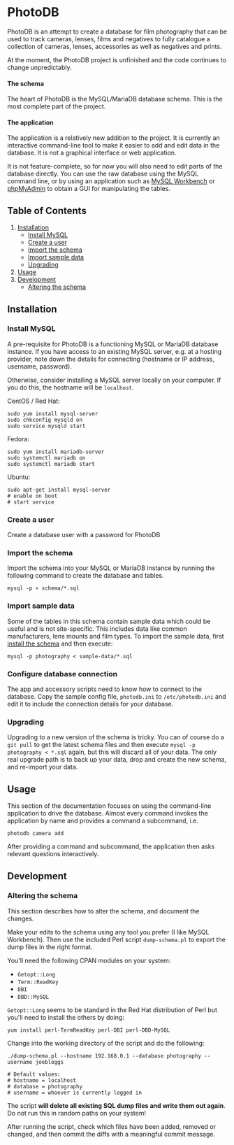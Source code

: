 PhotoDB
=======

PhotoDB is an attempt to create a database for film photography that can be used to track
cameras, lenses, films and negatives to fully catalogue a collection of cameras, lenses,
accessories as well as negatives and prints.

At the moment, the PhotoDB project is unfinished and the code continues to change unpredictably.

#### The schema

The heart of PhotoDB is the MySQL/MariaDB database schema. This is the most complete
part of the project.

#### The application

The application is a relatively new addition to the project. It is currently an interactive
command-line tool to make it easier to add and edit data in the database. It is not a graphical
interface or web application.

It is not feature-complete, so for now you will also need to edit parts of the database directly.
You can use the raw database using the MySQL command line, or by using an application such as
[MySQL Workbench](http://www.mysql.com/products/workbench/) or
[phpMyAdmin](http://www.phpmyadmin.net/home_page/index.php) to obtain a GUI for manipulating the tables.

## Table of Contents

1. [Installation](#installation)
    * [Install MySQL](#install-mysql)
    * [Create a user](#create-a-user)
    * [Import the schema](#import-the-schema)
    * [Import sample data](#import-sample-data)
    * [Upgrading](#upgrading)
2. [Usage](#usage)
3. [Development](#development)
    * [Altering the schema](#altering-the-schema)

## Installation

### Install MySQL
A pre-requisite for PhotoDB is a functioning MySQL or MariaDB database instance. If you have access to an existing
MySQL server, e.g. at a hosting provider, note down the details for connecting (hostname or IP address, username, password).

Otherwise, consider installing a MySQL server locally on your computer. If you do this, the hostname will be `localhost`.

CentOS / Red Hat:
```
sudo yum install mysql-server
sudo chkconfig mysqld on
sudo service mysqld start
```

Fedora:
```
sudo yum install mariadb-server
sudo systemctl mariadb on
sudo systemctl mariadb start
```

Ubuntu:
```
sudo apt-get install mysql-server
# enable on boot
# start service
```

### Create a user
Create a database user with a password for PhotoDB

### Import the schema
Import the schema into your MySQL or MariaDB instance by running the following command to create the database and tables.

```
mysql -p < schema/*.sql
```

### Import sample data

Some of the tables in this schema contain sample data which could be useful and is not site-specific.
This includes data like common manufacturers, lens mounts and film types. To import the sample data,
first [install the schema](#installation) and then execute:

```
mysql -p photography < sample-data/*.sql
```

### Configure database connection

The app and accessory scripts need to know how to connect to the database. Copy the sample config file,
`photodb.ini` to `/etc/photodb.ini` and edit it to include the connection details for your database.

### Upgrading

Upgrading to a new version of the schema is tricky. You can of course do a `git pull` to get the
latest schema files and then execute `mysql -p photography < *.sql` again, but this will discard
all of your data. The only real upgrade path is to back up your data, drop and create the new schema,
and re-import your data.

## Usage

This section of the documentation focuses on using the command-line application to drive the database.
Almost every command invokes the application by name and provides a command a subcommand, i.e.

```
photodb camera add
```

After providing a command and subcommand, the application then asks relevant questions interactively.

## Development

### Altering the schema

This section describes how to alter the schema, and document the changes.

Make your edits to the schema using any tool you prefer (I like MySQL Workbench). Then use
the included Perl script `dump-schema.pl` to export the dump files in the right format.

You'll need the following CPAN modules on your system:
 * `Getopt::Long`
 * `Term::ReadKey`
 * `DBI`
 * `DBD::MySQL`

`Getopt::Long` seems to be standard in the Red Hat distribution of Perl but you'll need
to install the others by doing:

```
yum install perl-TermReadKey perl-DBI perl-DBD-MySQL
```

Change into the working directory of the script and do the following:

```
./dump-schema.pl --hostname 192.168.0.1 --database photography --username joebloggs

# Default values:
# hostname = localhost
# database = photography
# username = whoever is currently logged in
```

The script **will delete all existing SQL dump files and write them out again**. Do not run
this in random paths on your system!

After running the script, check which files have been added, removed or changed, and then commit
the diffs with a meaningful commit message.
